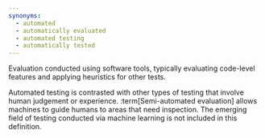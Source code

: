 ```yaml
---
synonyms:
  - automated
  - automatically evaluated
  - automated testing
  - automatically tested
---
```


Evaluation conducted using software tools, typically evaluating code-level features and applying heuristics for other tests.

Automated testing is contrasted with other types of testing that involve human judgement or
experience. :term[Semi-automated evaluation] allows machines to guide humans
to areas that need inspection. The emerging field of testing conducted via
machine learning is not included in this definition.
